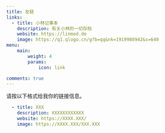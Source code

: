 ```yaml
---
title: 友链
links:
  - title: 小林记事本
    description: 有关小林的一切存档
    website: https://linmod.de
    image: https://q1.qlogo.cn/g?b=qq&nk=1919988942&s=640
menu:
    main: 
        weight: 4
        params:
            icon: link

comments: true
---
```

请按以下格式给我你的链接信息。

```yaml
  - title: XXX
    description: XXXXXXXXXXXX
    website: https://XXXX.XXX/
    image: https://XXXX.XXX/XXX.XXX
```
